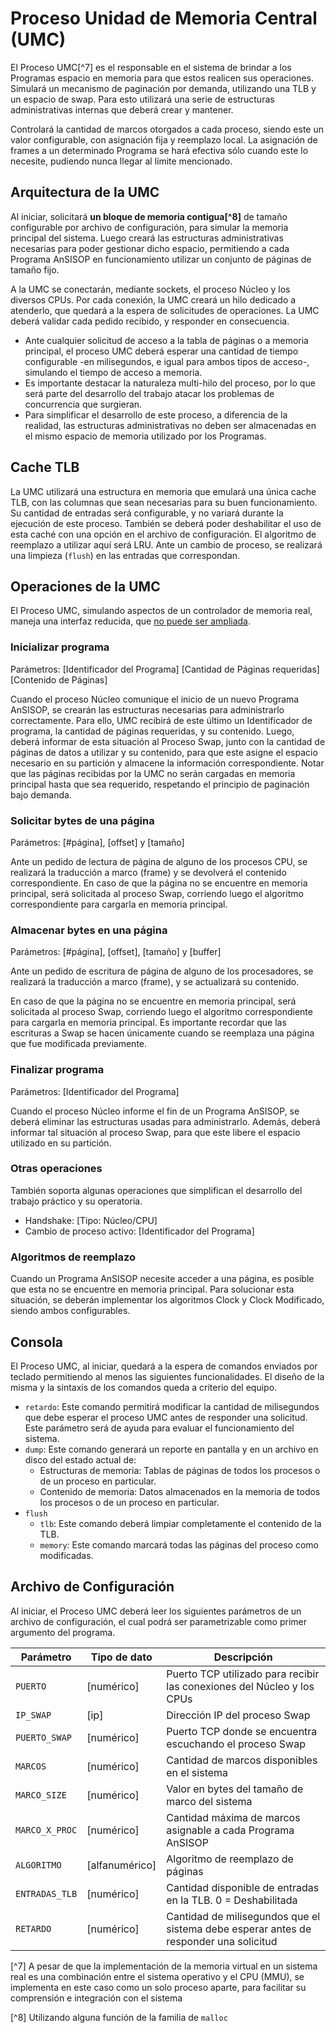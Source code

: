 # Proceso Unidad de Memoria Central (UMC)

El Proceso UMC[^7] es el responsable en el sistema de brindar a los Programas espacio en memoria para que estos realicen sus operaciones. Simulará un mecanismo de paginación por demanda, utilizando una TLB y un espacio de swap. Para esto utilizará una serie de estructuras administrativas internas que deberá crear y mantener.

Controlará la cantidad de marcos otorgados a cada proceso, siendo este un valor configurable, con asignación fija y reemplazo local. La asignación de frames a un determinado Programa se hará efectiva sólo cuando este lo necesite, pudiendo nunca llegar al límite mencionado. 

## Arquitectura de la UMC

Al iniciar, solicitará **un bloque de memoria contigua[^8]** de tamaño configurable por archivo de configuración, para simular la memoria principal del sistema. Luego creará las estructuras administrativas necesarias para poder gestionar dicho espacio, permitiendo a cada Programa AnSISOP en funcionamiento utilizar un conjunto de páginas de tamaño fijo.

A la UMC se conectarán, mediante sockets, el proceso Núcleo y los diversos CPUs.  Por cada conexión, la UMC creará un hilo dedicado a atenderlo, que quedará a la espera de solicitudes de operaciones. La UMC deberá validar cada pedido recibido, y responder en consecuencia.

* Ante cualquier solicitud de acceso a la tabla de páginas o a memoria principal, el proceso UMC deberá esperar una cantidad de tiempo configurable -en milisegundos, e igual para ambos tipos de acceso-, simulando el tiempo de acceso a memoria.
* Es importante destacar la naturaleza multi-hilo del proceso, por lo que será parte del desarrollo del trabajo atacar los problemas de concurrencia que surgieran.
* Para simplificar el desarrollo de este proceso, a diferencia de la realidad, las estructuras administrativas no deben ser almacenadas en el mismo espacio de memoria utilizado por los Programas.

## Cache TLB

La UMC utilizará una estructura en memoria que emulará una única cache TLB, con las columnas que sean necesarias para su buen funcionamiento. Su cantidad de entradas será configurable, y no variará durante la ejecución de este proceso. También se deberá poder deshabilitar el uso de esta caché con una opción en el archivo de configuración. El algoritmo de reemplazo a utilizar aquí será LRU. Ante un cambio de proceso, se realizará una limpieza (`flush`) en las entradas que correspondan.

## Operaciones de la UMC

El Proceso UMC, simulando aspectos de un controlador de memoria real, maneja una interfaz reducida, que <u>no puede ser ampliada</u>.

### Inicializar programa
Parámetros: [Identificador del Programa] [Cantidad de Páginas requeridas] [Contenido de Páginas]

Cuando el proceso Núcleo comunique el inicio de un nuevo Programa AnSISOP, se crearán las estructuras necesarias para administrarlo correctamente. Para ello, UMC recibirá de este último un Identificador de programa, la cantidad de páginas requeridas, y su contenido. Luego, deberá informar de esta situación al Proceso Swap, junto con la cantidad de páginas de datos a utilizar y su contenido, para que este asigne el espacio necesario en su partición y almacene la información correspondiente. Notar que las páginas recibidas por la UMC no serán cargadas en memoria principal hasta que sea requerido, respetando el principio de paginación bajo demanda.

### Solicitar bytes de una página
Parámetros: [#página], [offset] y [tamaño]

Ante un pedido de lectura de página de alguno de los procesos CPU, se realizará la traducción a marco (frame) y se devolverá el contenido correspondiente. En caso de que la página no se encuentre en memoria principal, será solicitada al proceso Swap, corriendo luego el algoritmo correspondiente para cargarla en memoria principal.

### Almacenar bytes en una página
Parámetros: [#página], [offset], [tamaño] y [buffer]

Ante un pedido de escritura de página de alguno de los procesadores, se realizará la traducción a marco (frame), y se actualizará su contenido.

En caso de que la página no se encuentre en memoria principal, será solicitada al proceso Swap, corriendo luego el algoritmo correspondiente para cargarla en memoria principal. Es importante recordar que las escrituras a Swap se hacen únicamente cuando se reemplaza una página que fue modificada previamente.


### Finalizar programa
Parámetros:  [Identificador del Programa]

Cuando el proceso Núcleo informe el fin de un Programa AnSISOP, se deberá eliminar las estructuras usadas para administrarlo. Además, deberá informar tal situación al proceso Swap, para que este libere el espacio utilizado en su partición.

### Otras operaciones

También soporta algunas operaciones que simplifican el desarrollo del trabajo práctico y su operatoria.

* Handshake: [Tipo: Núcleo/CPU]
* Cambio de proceso activo: [Identificador del Programa]

### Algoritmos de reemplazo
Cuando un Programa AnSISOP necesite acceder a una página, es posible que esta no se encuentre en memoria principal. Para solucionar esta situación, se deberán implementar los algoritmos Clock y Clock Modificado, siendo ambos configurables.

## Consola

El Proceso UMC, al iniciar, quedará a la espera de comandos enviados por teclado permitiendo al menos las siguientes funcionalidades. El diseño de la misma y la sintaxis de los comandos queda a criterio del equipo.

* `retardo`: Este comando permitirá modificar la cantidad de milisegundos que debe esperar el proceso UMC antes de responder una solicitud. Este parámetro será de ayuda para evaluar el funcionamiento del sistema.
* `dump`: Este comando generará un reporte en pantalla y en un archivo en disco del estado actual de:
  * Estructuras de memoria: Tablas de páginas de todos los procesos o de un proceso en particular.
  * Contenido de memoria: Datos almacenados en la memoria de todos los procesos o de un proceso en particular.
* `flush`
  * `tlb`: Este comando deberá limpiar completamente el contenido de la TLB.
  * `memory`: Este comando marcará todas las páginas del proceso como modificadas.

## Archivo de Configuración

Al iniciar, el Proceso UMC deberá leer los siguientes parámetros de un archivo de configuración, el cual podrá ser parametrizable como primer argumento del programa. 

| Parámetro | Tipo de dato | Descripción |
|-----------|--------------|-------------|
| `PUERTO`  | [numérico] | Puerto TCP utilizado para recibir las conexiones del Núcleo y los CPUs |
| `IP_SWAP` | [ip] | Dirección IP del proceso Swap |
| `PUERTO_SWAP` | [numérico]  | Puerto TCP donde se encuentra escuchando el proceso Swap |
| `MARCOS` | [numérico] | Cantidad de marcos disponibles en el sistema |
| `MARCO_SIZE` | [numérico] | Valor en bytes del tamaño de marco del sistema |
| `MARCO_X_PROC` | [numérico] | Cantidad máxima de marcos asignable a cada Programa AnSISOP |
| `ALGORITMO` | [alfanumérico] | Algoritmo de reemplazo de páginas |
| `ENTRADAS_TLB` | [numérico] | Cantidad disponible de entradas en la TLB. 0 = Deshabilitada |
| `RETARDO` | [numérico] | Cantidad de milisegundos que el sistema debe esperar antes de responder una solicitud |

[^7] A pesar de que la implementación de la memoria virtual en un sistema real es una combinación entre el sistema operativo y el CPU (MMU), se implementa en este caso como un solo proceso aparte, para facilitar su comprensión e integración con el sistema

[^8] Utilizando alguna función de la familia de `malloc`